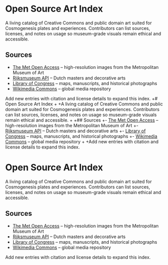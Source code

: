 # Open Source Art Index

A living catalog of Creative Commons and public domain art suited for Cosmogenesis plates and experiences. Contributors can list sources, licenses, and notes on usage so museum-grade visuals remain ethical and accessible.

## Sources
- [The Met Open Access](https://www.metmuseum.org/art/collection) – high-resolution images from the Metropolitan Museum of Art
- [Rijksmuseum API](https://data.rijksmuseum.nl/) – Dutch masters and decorative arts
- [Library of Congress](https://www.loc.gov/) – maps, manuscripts, and historical photographs
- [Wikimedia Commons](https://commons.wikimedia.org/wiki/Main_Page) – global media repository

Add new entries with citation and license details to expand this index.
+# Open Source Art Index
+
+A living catalog of Creative Commons and public domain art suited for Cosmogenesis plates and experiences. Contributors can list sources, licenses, and notes on usage so museum-grade visuals remain ethical and accessible.
+
+## Sources
+- [The Met Open Access](https://www.metmuseum.org/art/collection) – high-resolution images from the Metropolitan Museum of Art
+- [Rijksmuseum API](https://data.rijksmuseum.nl/) – Dutch masters and decorative arts
+- [Library of Congress](https://www.loc.gov/) – maps, manuscripts, and historical photographs
+- [Wikimedia Commons](https://commons.wikimedia.org/wiki/Main_Page) – global media repository
+
+Add new entries with citation and license details to expand this index.
# Open Source Art Index

A living catalog of Creative Commons and public domain art suited for Cosmogenesis plates and experiences. Contributors can list sources, licenses, and notes on usage so museum-grade visuals remain ethical and accessible.

## Sources
- [The Met Open Access](https://www.metmuseum.org/art/collection) – high-resolution images from the Metropolitan Museum of Art
- [Rijksmuseum API](https://data.rijksmuseum.nl/) – Dutch masters and decorative arts
- [Library of Congress](https://www.loc.gov/) – maps, manuscripts, and historical photographs
- [Wikimedia Commons](https://commons.wikimedia.org/wiki/Main_Page) – global media repository

Add new entries with citation and license details to expand this index.

